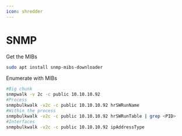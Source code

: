 ```yaml
---
icon: shredder
---
```


# SNMP

Get the MIBs

```bash
sudo apt install snmp-mibs-downloader
```

Enumerate with MIBs

```bash
#Big chunk
snmpwalk -v 2c -c public 10.10.10.92
#Process
snmpbulkwalk -v2c -c public 10.10.10.92 hrSWRunName
#Within the process
snmpbulkwalk -v2c -c public 10.10.10.92 hrSWRunTable | grep <PID>
#Interfaces
snmpbulkwalk -v2c -c public 10.10.10.92 ipAddressType
```
